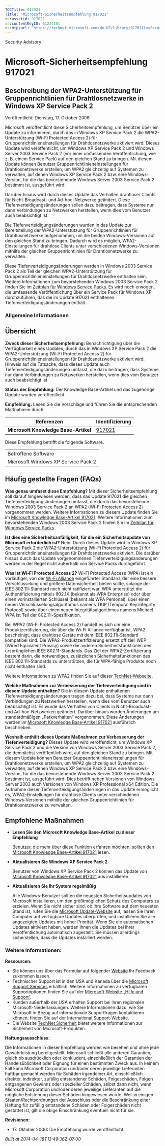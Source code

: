 ```yaml
---
TOCTitle: 917021
Title: 'Microsoft-Sicherheitsempfehlung 917021'
ms:assetid: 917021
ms:contentKeyID: 61224161
ms:mtpsurl: 'https://technet.microsoft.com/de-DE/library/917021(v=Security.10)'
---
```


Security Advisory

Microsoft-Sicherheitsempfehlung 917021
======================================

Beschreibung der WPA2-Unterstützung für Gruppenrichtlinien für Drahtlosnetzwerke in Windows XP Service Pack 2
-------------------------------------------------------------------------------------------------------------

Veröffentlicht: Dienstag, 17. Oktober 2006

Microsoft veröffentlicht diese Sicherheitsempfehlung, um Benutzer über ein Update zu informieren, durch das in Windows XP Service Pack 2 die WPA2-Unterstützung (Wi-Fi Protected Access 2) für Gruppenrichtlinieneinstellungen für Drahtlosnetzwerke aktiviert wird. Dieses Update wird veröffentlicht, um Windows XP Service Pack 2 und Windows Server 2003 Service Pack 2 (vor einer umfassenden Veröffentlichung, wie z. B. einem Service Pack) auf den gleichen Stand zu bringen. Mit diesem Update können Benutzer Gruppenrichtlinieneinstellungen für Drahtlosnetzwerke erstellen, um WPA2 gleichzeitig auf Systemen zu verwalten, auf denen Windows XP Service Pack 2 bzw. eine Windows-Version, für die das bevorstehende Windows Server 2003 Service Pack 2 bestimmt ist, ausgeführt wird.

Darüber hinaus wird durch dieses Update das Verhalten drahtloser Clients für Nicht-Broadcast- und Ad-hoc-Netzwerke geändert. Diese Tiefenverteidigungsänderungen sollen dazu beitragen, dass Systeme nur dann Verbindungen zu Netzwerken herstellen, wenn dies vom Benutzer auch beabsichtigt ist.

Die Tiefenverteidigungsänderungen wurden in das Update zur Bereitstellung der WPA2-Unterstützung für Gruppenrichtlinien für Drahtlosnetzwerke aufgenommen, um die beiden Windows-Versionen auf den gleichen Stand zu bringen. Dadurch wird es möglich, WPA2-Einstellungen für drahtlose Clients unter verschiedenen Windows-Versionen mithilfe der gleichen Gruppenrichtlinien für Drahtlosnetzwerke zu verwalten.

Diese Tiefenverteidigungsänderungen werden in Windows 2003 Service Pack 2 als Teil der gleichen WPA2-Unterstützung für Gruppenrichtlinieneinstellungen für Drahtlosnetzwerke enthalten sein. Weitere Informationen zum bevorstehenden Windows 2003 Service Pack 2 finden Sie im [Zeitplan für Windows Service Packs](http://www.microsoft.com/windows/lifecycle/servicepacks.mspx). Es wird noch erwogen, die umfassende Veröffentlichung über ein Service Pack für Windows XP durchzuführen, das die im Update 917021 enthaltenen Tiefenverteidigungsänderungen enthält.

### Allgemeine Informationen

Übersicht
---------

<span></span>
**Zweck dieser Sicherheitsempfehlung:** Benachrichtigung über die Verfügbarkeit eines Updates, durch das in Windows XP Service Pack 2 die WPA2-Unterstützung (Wi-Fi Protected Access 2) für Gruppenrichtlinieneinstellungen für Drahtlosnetzwerke aktiviert wird. Hinweis auf die Tatsache, dass dieses Update auch Tiefenverteidigungsänderungen umfasst, die dazu beitragen, dass Systeme nur dann Verbindungen zu Netzwerken herstellen, wenn dies vom Benutzer auch beabsichtigt ist.

**Status der Empfehlung:** Der Knowledge Base-Artikel und das zugehörige Update wurden veröffentlicht.

**Empfehlung:** Lesen Sie die Vorschläge und führen Sie die entsprechenden Maßnahmen durch.

| Referenzen                           | Identifizierung                                  |
|--------------------------------------|--------------------------------------------------|
| **Microsoft Knowledge Base-Artikel** | [917021](http://support.microsoft.com/kb/917021) |

Diese Empfehlung betrifft die folgende Software.

|                                     |
|-------------------------------------|
| Betroffene Software                 |
| Microsoft Windows XP Service Pack 2 |

Häufig gestellte Fragen (FAQs)
------------------------------

<span></span>
**Was genau umfasst diese Empfehlung?**
Mit dieser Sicherheitsempfehlung soll darauf hingewiesen werden, dass das Update 917021 die gleichen Tiefenverteidigungsänderungen umfasst, die durch das bevorstehende Windows 2003 Service Pack 2 an WPA2 (Wi-Fi Protected Access 2) vorgenommen werden. Weitere Informationen zu diesem Update finden Sie im [Microsoft Knowledge Base-Artikel 917021](http://support.microsoft.com/kb/917021). Weitere Informationen zum bevorstehenden Windows 2003 Service Pack 2 finden Sie im [Zeitplan für Windows Service Packs](http://www.microsoft.com/windows/lifecycle/servicepacks.mspx).

**Ist dies eine Sicherheitsanfälligkeit, für die ein Sicherheitsupdate von Microsoft erforderlich ist?**
Nein. Durch dieses Update wird in Windows XP Service Pack 2 die WPA2-Unterstützung (Wi-Fi Protected Access 2) für Gruppenrichtlinieneinstellungen für Drahtlosnetzwerke aktiviert. Die darüber hinaus durch das Update vorgenommenen Tiefenverteidigungsänderungen werden in der Regel nicht außerhalb von Service Packs durchgeführt.

**Was ist Wi-Fi Protected Access 2?**
Wi-Fi Protected Access (WPA) ist ein vorläufiger, von der [Wi-Fi Alliance](http://www.wi-fialliance.org/opensection/about_overview.php) eingeführter Standard, der eine bessere Verschlüsselung und größere Datensicherheit bieten sollte, solange der IEEE 802.11i-Standard noch nicht ratifiziert war. WPA unterstützt die Authentifizierung mittels 802.1X (bekannt als WPA Enterprise) oder über einen vorinstallierten Schlüssel (bekannt als WPA Personal), über einen neuen Verschlüsselungsalgorithmus namens TKIP (Temporal Key Integrity Protocol) sowie über einen neuen Integritätsalgorithmus namens Michael. WPA ist Teil der 802.11i-Spezifikation.

Bei WPA2 (Wi-Fi Protected Access 2) handelt es sich um eine Produktzertifizierung, die über die Wi-Fi Alliance verfügbar ist. WPA2 bescheinigt, dass drahtlose Geräte mit dem IEEE 802.11i-Standard kompatibel sind. Die WPA2-Produktzertifizierung ersetzt offiziell WEP (Wired Equivalent Privacy) sowie die anderen Sicherheitsfunktionen des ursprünglichen IEEE 802.11-Standards. Das Ziel der WPA2-Zertifizierung besteht darin, die notwendigen, zusätzlichen Sicherheitsfunktionen des IEEE 802.11i-Standards zu unterstützen, die für WPA-fähige Produkte noch nicht enthalten sind.

Weitere Informationen zu WPA2 finden Sie auf dieser [TechNet-Webseite](http://www.microsoft.com/technet/community/columns/cableguy/cg0505.mspx).

**Welche Maßnahmen zur Verbesserung der Tiefenverteidigung sind in diesem Update enthalten?**
Die in diesem Update enthaltenen Tiefenverteidigungsänderungen tragen dazu bei, dass Systeme nur dann Verbindungen zu Netzwerken herstellen, wenn dies vom Benutzer auch beabsichtigt ist. Es wurde das Verhalten von Clients in Nicht-Broadcast- und Ad-hoc-Netzwerken geändert. Darüber hinaus wurden Änderungen am standardmäßigen „Parkverhalten“ vorgenommen. Diese Änderungen werden im [Microsoft Knowledge Base-Artikel 917021](http://support.microsoft.com/kb/917021) ausführlich beschrieben.

**Weshalb enthält dieses Update Maßnahmen zur Verbesserung der Tiefenverteidigung?**
Dieses Update wird veröffentlicht, um Windows XP Service Pack 2 und die Version von Windows Server 2003 Service Pack 2, die demnächst veröffentlich wird, auf den gleichen Stand zu bringen. Mit diesem Update können Benutzer Gruppenrichtlinieneinstellungen für Drahtlosnetzwerke erstellen, um WPA2 gleichzeitig auf Systemen zu verwalten, auf denen Windows XP Service Pack 2 bzw. eine Windows-Version, für die das bevorstehende Windows Server 2003 Service Pack 2 bestimmt ist, ausgeführt wird. Dies betrifft neben Versionen von Windows Server 2003 auch Versionen von Windows XP Professional x64 Edition. Die Aufnahme dieser Tiefenverteidigungsänderungen in das Update ermöglicht es, WPA2-Einstellungen für drahtlose Clients unter verschiedenen Windows-Versionen mithilfe der gleichen Gruppenrichtlinien für Drahtlosnetzwerke zu verwalten.

Empfohlene Maßnahmen
--------------------

<span></span>
-   **Lesen Sie den Microsoft Knowledge Base-Artikel zu dieser Empfehlung**

    Benutzer, die mehr über diese Funktion erfahren möchten, sollten den [Microsoft Knowledge Base-Artikel 917021](http://support.microsoft.com/kb/917021) lesen.

-   **Aktualisieren Sie Windows XP Service Pack 2**

    Benutzer von Windows XP Service Pack 2 können das Update von [Microsoft Knowledge Base-Artikel 917021](http://support.microsoft.com/kb/917021) aus installieren.

-   **Aktualisieren Sie Ihr System regelmäßig**

    Alle Windows-Benutzer sollten die neuesten Sicherheitsupdates von Microsoft installieren, um den größtmöglichen Schutz des Computers zu erzielen. Wenn Sie nicht sicher sind, ob Ihre Software auf dem neuesten Stand ist, rufen Sie die [Microsoft Update-Website](http://update.microsoft.com/microsoftupdate/) auf, lassen Sie Ihren Computer auf verfügbare Updates überprüfen, und installieren Sie alle angezeigten Updates mit hoher Priorität. Wenn Sie die automatischen Updates aktiviert haben, werden Ihnen die Updates bei ihrer Veröffentlichung automatisch zugestellt. Sie müssen allerdings sicherstellen, dass die Updates installiert werden.

### Weitere Informationen:

**Ressourcen:**

-   Sie können uns über das Formular auf folgender [Website](https://support.microsoft.com/common/survey.aspx?scid=sw;en;1257&amp;showpage=1&amp;ws=technet&amp;sd=tech) Ihr Feedback zukommen lassen.
-   Technischer Support ist in den USA und Kanada über die [Microsoft Support Services](http://go.microsoft.com/fwlink/?linkid=21131) erhältlich. Weitere Informationen zu verfügbaren Supportoptionen finden Sie auf der [Microsoft-Website „Hilfe und Support“](http://support.microsoft.com/).
-   Kunden außerhalb der USA erhalten Support bei ihren regionalen Microsoft-Niederlassungen. Weitere Informationen dazu, wie Sie Microsoft in Bezug auf internationale Supportfragen kontaktieren können, finden Sie auf der [International Support-Website](http://go.microsoft.com/fwlink/?linkid=21155).
-   Die Website [TechNet Sicherheit](http://www.microsoft.com/germany/technet/sicherheit/default.mspx) bietet weitere Informationen zur Sicherheit von Microsoft-Produkten.

**Haftungsausschluss:**

Die Informationen in dieser Empfehlung werden wie besehen und ohne jede Gewährleistung bereitgestellt. Microsoft schließt alle anderen Garantien, gleich ob ausdrücklich oder konkludent, einschließlich der Garantien der Handelsüblichkeit oder Eignung für einen bestimmten Zweck aus. In keinem Fall kann Microsoft Corporation und/oder deren jeweilige Lieferanten haftbar gemacht werden für Schäden irgendeiner Art, einschließlich direkter, indirekter, zufällig entstandener Schäden, Folgeschäden, Folgen entgangenen Gewinns oder spezieller Schäden, selbst dann nicht, wenn Microsoft Corporation und/oder deren jeweilige Lieferanten auf die mögliche Entstehung dieser Schäden hingewiesen wurde. Weil in einigen Staaten/Rechtsordnungen der Ausschluss oder die Beschränkung einer Haftung für zufällig entstandene Schäden oder Folgeschäden nicht gestattet ist, gilt die obige Einschränkung eventuell nicht für sie.

**Revisionen:**

-   17. Oktober 2006: Die Empfehlung wurde veröffentlicht.

*Built at 2014-04-18T13:49:36Z-07:00*
